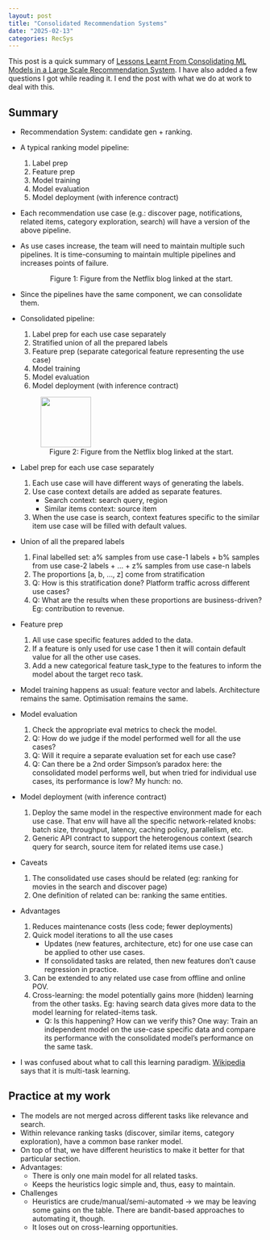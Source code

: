```yaml
---
layout: post
title: "Consolidated Recommendation Systems"
date: "2025-02-13"
categories: RecSys
---
```


This post is a quick summary of [Lessons Learnt From Consolidating ML Models in a Large Scale Recommendation System](https://netflixtechblog.medium.com/lessons-learnt-from-consolidating-ml-models-in-a-large-scale-recommendation-system-870c5ea5eb4a). I have also added a few questions I got while reading it. I end the post with what we do at work to deal with this.


## Summary

- Recommendation System: candidate gen + ranking.
- A typical ranking model pipeline:

    1. Label prep
    2. Feature prep
    3. Model training
    4. Model evaluation
    5. Model deployment (with inference contract)

- Each recommendation use case (e.g.: discover page, notifications, related items, category exploration, search) will have a version of the above pipeline.
- As use cases increase, the team will need to maintain multiple such pipelines. It is time-consuming to maintain multiple pipelines and increases points of failure.

    <figure class="image">
    <img src="{{ site.url }}/assets/2025-02/consolidated_recsys_neflix_1.webp" alt="" style="text-align: center; margin: auto">
    <figcaption style="text-align: center">Figure 1: Figure from the Netflix blog linked at the start.</figcaption>
    </figure>

- Since the pipelines have the same component, we can consolidate them.
- Consolidated pipeline:

    1. Label prep for each use case separately
    2. Stratified union of all the prepared labels
    3. Feature prep (separate categorical feature representing the use case)
    4. Model training
    5. Model evaluation
    6. Model deployment (with inference contract)

    <figure class="image">
    <img src="{{ site.url }}/assets/2025-02/consolidated_recsys_neflix_2.webp" alt="" style="text-align: center; margin: auto" width="100">
    <figcaption style="text-align: center">Figure 2: Figure from the Netflix blog linked at the start.</figcaption>
    </figure>

- Label prep for each use case separately

    1. Each use case will have different ways of generating the labels.
    2. Use case context details are added as separate features.
        - Search context: search query, region
        - Similar items context: source item
    3. When the use case is search, context features specific to the similar item use case will be filled with default values.

- Union of all the prepared labels

    1. Final labelled set: a% samples from use case-1 labels + b% samples from use case-2 labels + … + z% samples from use case-n labels
    2. The proportions [a, b, …, z] come from stratification
    3. Q: How is this stratification done? Platform traffic across different use cases?
    4. Q: What are the results when these proportions are business-driven? Eg: contribution to revenue.

- Feature prep

    1. All use case specific features added to the data.
    2. If a feature is only used for use case 1 then it will contain default value for all the other use cases.
    3. Add a new categorical feature task_type to the features to inform the model about the target reco task.

- Model training happens as usual: feature vector and labels. Architecture remains the same. Optimisation remains the same.
- Model evaluation

    1. Check the appropriate eval metrics to check the model.
    2. Q: How do we judge if the model performed well for all the use cases?
    3. Q: Will it require a separate evaluation set for each use case?
    4. Q: Can there be a 2nd order Simpson’s paradox here: the consolidated model performs well, but when tried for individual use cases, its performance is low? My hunch: no.

- Model deployment (with inference contract)

    1. Deploy the same model in the respective environment made for each use case. That env will have all the specific network-related knobs: batch size, throughput, latency, caching policy, parallelism, etc.
    2. Generic API contract to support the heterogenous context (search query for search, source item for related items use case.)

- Caveats

    1. The consolidated use cases should be related (eg: ranking for movies in the search and discover page)
    2. One definition of related can be: ranking the same entities.

- Advantages

    1. Reduces maintenance costs (less code; fewer deployments)
    2. Quick model iterations to all the use cases
        - Updates (new features, architecture, etc) for one use case can be applied to other use cases.
        - If consolidated tasks are related, then new features don’t cause regression in practice.
    3. Can be extended to any related use case from offline and online POV.
    4. Cross-learning: the model potentially gains more (hidden) learning from the other tasks. Eg: having search data gives more data to the model learning for related-items task.
        - Q: Is this happening? How can we verify this? One way: Train an independent model on the use-case specific data and compare its performance with the consolidated model’s performance on the same task.

- I was confused about what to call this learning paradigm. [Wikipedia](https://en.wikipedia.org/wiki/Multi-task_learning) says that it is multi-task learning.


## Practice at my work

- The models are not merged across different tasks like relevance and search.
- Within relevance ranking tasks (discover, similar items, category exploration), have a common base ranker model.
- On top of that, we have different heuristics to make it better for that particular section.
- Advantages:
    - There is only one main model for all related tasks.
    - Keeps the heuristics logic simple and, thus, easy to maintain.
- Challenges
    - Heuristics are crude/manual/semi-automated → we may be leaving some gains on the table. There are bandit-based approaches to automating it, though.
    - It loses out on cross-learning opportunities.

